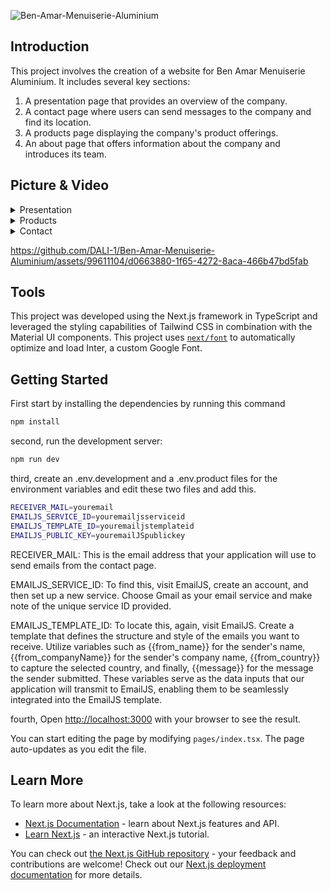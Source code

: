 <p align="center">
  
  ![Ben-Amar-Menuiserie-Aluminium](https://imgur.com/cTcHJQ1.png)
</p>

## Introduction
This project involves the creation of a website for Ben Amar Menuiserie Aluminium. It includes several key sections:

1. A presentation page that provides an overview of the company.
2. A contact page where users can send messages to the company and find its location.
3. A products page displaying the company's product offerings.
4. An about page that offers information about the company and introduces its team.
## Picture & Video
<details>
<summary>Presentation</summary>

![Presentation image 1](https://imgur.com/8kpnKE3.png)
![Presentation image 2](https://imgur.com/9U7ebam.png)
![Presentation image 3](https://imgur.com/DPRCUDY.png)
![Presentation image 4](https://imgur.com/wGQiBma.png)
</details>

<details>
<summary>Products</summary>
  
![products image 1](https://imgur.com/XPbMBSY.png)

</details>

<details>
<summary>Contact</summary>
  
![contact image 1](https://imgur.com/TvHduHT.png)
![contact image 2](https://imgur.com/ka3YEDV.png)

</details>

https://github.com/DALI-1/Ben-Amar-Menuiserie-Aluminium/assets/99611104/d0663880-1f65-4272-8aca-466b47bd5fab

## Tools
This project was developed using the Next.js framework in TypeScript and leveraged the styling capabilities of Tailwind CSS in combination with the Material UI components.
This project uses [`next/font`](https://nextjs.org/docs/basic-features/font-optimization) to automatically optimize and load Inter, a custom Google Font.
## Getting Started
First start by installing the dependencies by running this command
```bash
npm install
```
second, run the development server:
```bash
npm run dev
```
third, create an .env.development and a .env.product files for the environment variables and edit these two files and add this.
```bash
RECEIVER_MAIL=youremail
EMAILJS_SERVICE_ID=youremailjsserviceid
EMAILJS_TEMPLATE_ID=youremailjstemplateid
EMAILJS_PUBLIC_KEY=youremailJSpublickey
```
RECEIVER_MAIL: This is the email address that your application will use to send emails from the contact page.

EMAILJS_SERVICE_ID: To find this, visit EmailJS, create an account, and then set up a new service. Choose Gmail as your email service and make note of the unique service ID provided.

EMAILJS_TEMPLATE_ID: To locate this, again, visit EmailJS. Create a template that defines the structure and style of the emails you want to receive. Utilize variables such as {{from_name}} for the sender's name, {{from_companyName}} for the sender's company name, {{from_country}} to capture the selected country, and finally, {{message}} for the message the sender submitted. These variables serve as the data inputs that our application will transmit to EmailJS, enabling them to be seamlessly integrated into the EmailJS template.

fourth, Open [http://localhost:3000](http://localhost:3000) with your browser to see the result.

You can start editing the page by modifying `pages/index.tsx`. The page auto-updates as you edit the file.

## Learn More

To learn more about Next.js, take a look at the following resources:

- [Next.js Documentation](https://nextjs.org/docs) - learn about Next.js features and API.
- [Learn Next.js](https://nextjs.org/learn) - an interactive Next.js tutorial.

You can check out [the Next.js GitHub repository](https://github.com/vercel/next.js/) - your feedback and contributions are welcome!
Check out our [Next.js deployment documentation](https://nextjs.org/docs/deployment) for more details.
